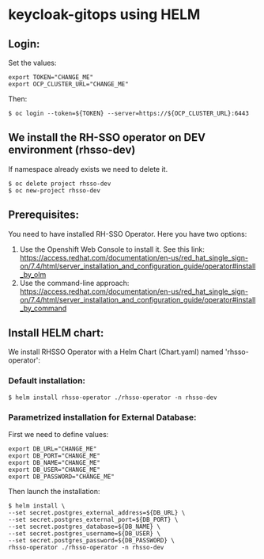 # keycloak-gitops using HELM
## Login: 
Set the values:
```
export TOKEN="CHANGE_ME"
export OCP_CLUSTER_URL="CHANGE_ME"
```
Then: 
```
$ oc login --token=${TOKEN} --server=https://${OCP_CLUSTER_URL}:6443
```

## We install the RH-SSO operator on DEV environment (rhsso-dev)
If namespace already exists we need to delete it.
```
$ oc delete project rhsso-dev
$ oc new-project rhsso-dev
```

## Prerequisites:
You need to have installed RH-SSO Operator. Here you have two options:
1. Use the Openshift Web Console to install it. See this link: https://access.redhat.com/documentation/en-us/red_hat_single_sign-on/7.4/html/server_installation_and_configuration_guide/operator#install_by_olm
2. Use the command-line approach: https://access.redhat.com/documentation/en-us/red_hat_single_sign-on/7.4/html/server_installation_and_configuration_guide/operator#install_by_command

## Install HELM chart:
We install RHSSO Operator with a Helm Chart (Chart.yaml) named 'rhsso-operator':

### Default installation:
```
$ helm install rhsso-operator ./rhsso-operator -n rhsso-dev
```

### Parametrized installation for External Database:
First we need to define values:
```
export DB_URL="CHANGE_ME"
export DB_PORT="CHANGE_ME"
export DB_NAME="CHANGE_ME"
export DB_USER="CHANGE_ME"
export DB_PASSWORD="CHANGE_ME"

```

Then launch the installation:
```
$ helm install \
--set secret.postgres_external_address=${DB_URL} \
--set secret.postgres_external_port=${DB_PORT} \
--set secret.postgres_database=${DB_NAME} \
--set secret.postgres_username=${DB_USER} \
--set secret.postgres_password=${DB_PASSWORD} \
rhsso-operator ./rhsso-operator -n rhsso-dev
```
